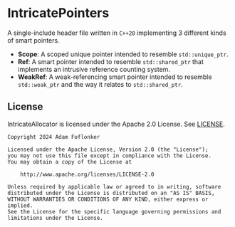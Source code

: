 # IntricatePointers
A single-include header file written in `C++20` implementing 3 different kinds of smart pointers.

- **Scope**: A scoped unique pointer intended to resemble `std::unique_ptr`.
- **Ref**: A smart pointer intended to resemble `std::shared_ptr` that implements an intrusive reference counting system.
- **WeakRef**: A weak-referencing smart pointer intended to resemble `std::weak_ptr` and the way it relates to `std::shared_ptr`.

## License
IntricateAllocator is licensed under the Apache 2.0 License. See [LICENSE](LICENSE).

```
Copyright 2024 Adam Foflonker

Licensed under the Apache License, Version 2.0 (the "License");
you may not use this file except in compliance with the License.
You may obtain a copy of the License at

    http://www.apache.org/licenses/LICENSE-2.0

Unless required by applicable law or agreed to in writing, software
distributed under the License is distributed on an "AS IS" BASIS,
WITHOUT WARRANTIES OR CONDITIONS OF ANY KIND, either express or implied.
See the License for the specific language governing permissions and
limitations under the License.
```
